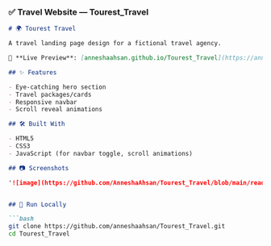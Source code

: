 ### ✅ **Travel Website — Tourest_Travel**

```markdown
# 🌍 Tourest Travel

A travel landing page design for a fictional travel agency.

🔗 **Live Preview**: [anneshaahsan.github.io/Tourest_Travel](https://anneshaahsan.github.io/Tourest_Travel/)

## ✨ Features

- Eye-catching hero section
- Travel packages/cards
- Responsive navbar
- Scroll reveal animations

## 🛠️ Built With

- HTML5
- CSS3
- JavaScript (for navbar toggle, scroll animations)

## 📷 Screenshots

'![image](https://github.com/AnneshaAhsan/Tourest_Travel/blob/main/readme-images/desktop.png)'


## 🚀 Run Locally

```bash
git clone https://github.com/anneshaahsan/Tourest_Travel.git
cd Tourest_Travel

